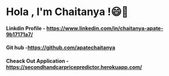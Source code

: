# Hola , I'm Chaitanya !😄👋
#### Linkdin Profile - https://www.linkedin.com/in/chaitanya-apate-9b17171a7/
#### Git hub -https://github.com/apatechaitanya
#### Cheack Out Application - https://secondhandcarpricepredictor.herokuapp.com/
